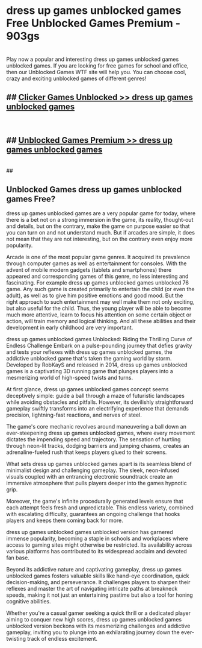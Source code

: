 # dress up games unblocked games  Free Unblocked Games Premium - 903gs <br>
<br>
Play now a popular and interesting dress up games unblocked games unblocked games. If you are looking for free games for school and office, then our Unblocked Games WTF site will help you. You can choose cool, crazy and exciting unblocked games of different genres!


## ##  [Clicker Games Unblocked >> dress up games unblocked games](http://freeplayer.one?title=dress_up_games_unblocked_games&ref=UGames)
  <br>

##  ## [Unblocked Games Premium >> dress up games unblocked games](http://freeplayer.one?title=dress_up_games_unblocked_games&ref=UGames)
  <br>
  ##



## Unblocked Games dress up games unblocked games Free?

dress up games unblocked games are a very popular game for today, where there is a bet not on a strong immersion in the game, its reality, thought-out and details, but on the contrary, make the game on purpose easier so that you can turn on and not understand much. But if arcades are simple, it does not mean that they are not interesting, but on the contrary even enjoy more popularity.

Arcade is one of the most popular game genres. It acquired its prevalence through computer games as well as entertainment for consoles. With the advent of mobile modern gadgets (tablets and smartphones) there appeared and corresponding games of this genre, no less interesting and fascinating. For example dress up games unblocked games unblocked 76 game. Any such game is created primarily to entertain the child (or even the adult), as well as to give him positive emotions and good mood. But the right approach to such entertainment may well make them not only exciting, but also useful for the child. Thus, the young player will be able to become much more attentive, learn to focus his attention on some certain object or action, will train memory and logical thinking. And all these abilities and their development in early childhood are very important.

dress up games unblocked games Unblocked: Riding the Thrilling Curve of Endless Challenge
Embark on a pulse-pounding journey that defies gravity and tests your reflexes with dress up games unblocked games, the addictive unblocked game that's taken the gaming world by storm. Developed by RobKayS and released in 2014, dress up games unblocked games is a captivating 3D running game that plunges players into a mesmerizing world of high-speed twists and turns.

At first glance, dress up games unblocked games concept seems deceptively simple: guide a ball through a maze of futuristic landscapes while avoiding obstacles and pitfalls. However, its devilishly straightforward gameplay swiftly transforms into an electrifying experience that demands precision, lightning-fast reactions, and nerves of steel.

The game's core mechanic revolves around maneuvering a ball down an ever-steepening dress up games unblocked games, where every movement dictates the impending speed and trajectory. The sensation of hurtling through neon-lit tracks, dodging barriers and jumping chasms, creates an adrenaline-fueled rush that keeps players glued to their screens.

What sets dress up games unblocked games apart is its seamless blend of minimalist design and challenging gameplay. The sleek, neon-infused visuals coupled with an entrancing electronic soundtrack create an immersive atmosphere that pulls players deeper into the games hypnotic grip.

Moreover, the game's infinite procedurally generated levels ensure that each attempt feels fresh and unpredictable. This endless variety, combined with escalating difficulty, guarantees an ongoing challenge that hooks players and keeps them coming back for more.

dress up games unblocked games unblocked version has garnered immense popularity, becoming a staple in schools and workplaces where access to gaming sites might otherwise be restricted. Its availability across various platforms has contributed to its widespread acclaim and devoted fan base.

Beyond its addictive nature and captivating gameplay, dress up games unblocked games fosters valuable skills like hand-eye coordination, quick decision-making, and perseverance. It challenges players to sharpen their reflexes and master the art of navigating intricate paths at breakneck speeds, making it not just an entertaining pastime but also a tool for honing cognitive abilities.

Whether you're a casual gamer seeking a quick thrill or a dedicated player aiming to conquer new high scores, dress up games unblocked games unblocked version beckons with its mesmerizing challenges and addictive gameplay, inviting you to plunge into an exhilarating journey down the ever-twisting track of endless excitement.
